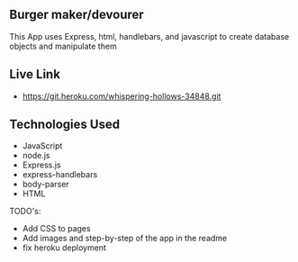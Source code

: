 ## Burger maker/devourer

This App uses Express, html, handlebars, and javascript to create database objects and manipulate them

## Live Link 
 - https://git.heroku.com/whispering-hollows-34848.git


## Technologies Used

- JavaScript
- node.js
- Express.js
- express-handlebars
- body-parser
- HTML

TODO's:

- Add CSS to pages
- Add images and step-by-step of the app in the readme
- fix heroku deployment

